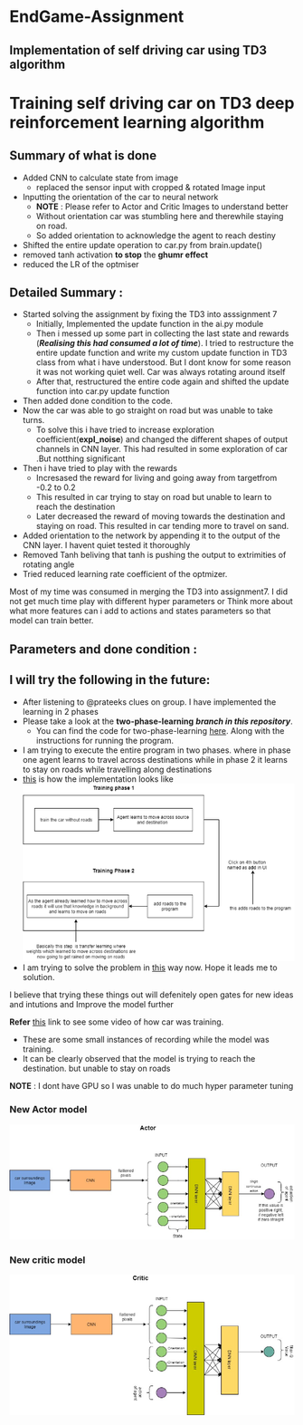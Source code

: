 # EndGame-Assignment

## Implementation of self driving car using TD3 algorithm

# Training self driving car on TD3 deep reinforcement learning algorithm 

## Summary of what is done 
- Added CNN to calculate state from image
    - replaced the sensor input with cropped & rotated Image input
- Inputting the orientation of the car to neural network
    - __NOTE__ : Please refer to Actor and Critic Images to understand better
    - Without orientation car was stumbling here and therewhile staying on road. 
    - So added orientation to acknowledge the agent to reach destiny
- Shifted the entire update operation to car.py from brain.update()
- removed tanh activation __to stop__ the __ghumr effect__
- reduced the LR of the optmiser

## Detailed Summary :
- Started solving the assignment by fixing the TD3 into asssignment 7 
    - Initially, Implemented the update function in the ai.py module
    - Then i messed up some part in collecting the last state and rewards (___Realising this had consumed a lot of time___). I tried to restructure the entire update function and write my custom update function in TD3 class from what i have understood. But I dont know for some reason it was not working quiet well. Car was always rotating around itself
    - After that, restructured the entire code again and shifted the update function into car.py update function
- Then added done condition to the code. 
- Now the car was able to go straight on road but was unable to take turns.
    - To solve this i have tried to increase exploration coefficient(__expl_noise__) and changed the different shapes of output channels in CNN layer. This had resulted in some exploration of car .But notthing significant
- Then i have tried to play with the rewards
    - Incresased the reward for living and going away from targetfrom -0.2 to 0.2
    - This resulted in car trying to stay on road but unable to learn to reach the destination
    - Later decreased the reward of moving towards the destination and staying on road. This resulted in car tending more to travel on sand. 
- Added orientation to the network by appending it to the output of the CNN layer. I havent quiet tested it thoroughly
- Removed Tanh beliving that tanh is pushing the output to extrimities of rotating angle
- Tried reduced learning rate coefficient of the optmizer.

Most of my time was consumed in merging the TD3 into assignment7. I did not get much time play with different hyper parameters or Think more about what more features can i add to actions and states parameters so that model can train better. 

## Parameters and done condition :



## I will try the following in the future:
- After listening to @prateeks clues on group. I have implemented the learning in 2 phases
- Please take a look at the __two-phase-learning__ ___branch in this repository___. 
    - You can find the code for two-phase-learning [here](). Along with the instructions for running the program. 
- I am trying to execute the entire program in two phases. where in phase one agent learns to travel across destinations while in phase 2 it learns to stay on roads while travelling along destinations
- [this]() is how the implementation looks like
![two-phase-training](image_pres/training_flow.png)
- I am trying to solve the problem in [this]() way now. Hope it leads me to solution.


I believe that trying these things out will defenitely open gates for new ideas and intutions and Improve the model further







__Refer__ [this](https://youtu.be/A6wUZMdBIzE) link to see some video of how car was training.
- These are some small instances of recording while the model was training.
- It can be clearly observed that the model is trying to reach the destination. but unable to stay on roads


__NOTE__ : I dont have GPU so I was unable to do much hyper parameter tuning
 
 ### New Actor model
 ![actor](image_pres/final_actor.jpg)
 
 ### New critic model
 ![critic](image_pres/final_critic.jpg)
